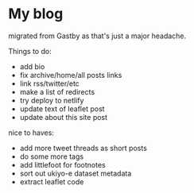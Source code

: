 # My blog

migrated from Gastby as that's just a major headache.

Things to do:

- add bio
- fix archive/home/all posts links
- link rss/twitter/etc
- make a list of redirects
- try deploy to netlify
- update text of leaflet post
- update about this site post

nice to haves:

- add more tweet threads as short posts
- do some more tags
- add littlefoot for footnotes
- sort out ukiyo-e dataset metadata
- extract leaflet code